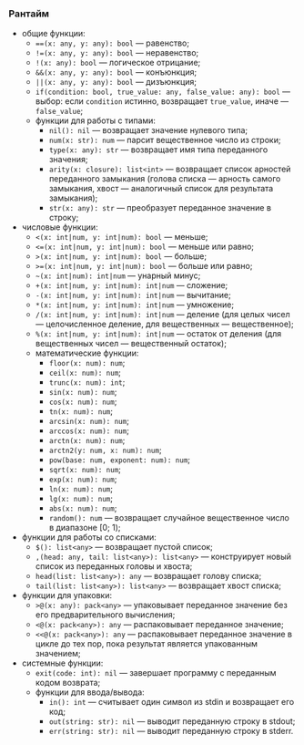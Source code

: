 ### Рантайм

* общие функции:
	* `==(x: any, y: any): bool` &mdash; равенство;
	* `!=(x: any, y: any): bool` &mdash; неравенство;
	* `!(x: any): bool` &mdash; логическое отрицание;
	* `&&(x: any, y: any): bool` &mdash; конъюнкция;
	* `||(x: any, y: any): bool` &mdash; дизъюнкция;
	* `if(condition: bool, true_value: any, false_value: any): bool` &mdash; выбор:  если `condition` истинно, возвращает `true_value`, иначе &mdash; `false_value`;
	* функции для работы с типами:
		* `nil(): nil` &mdash; возвращает значение нулевого типа;
		* `num(x: str): num` &mdash; парсит вещественное число из строки;
		* `type(x: any): str` &mdash; возвращает имя типа переданного значения;
		* `arity(x: closure): list<int>` &mdash; возвращает список арностей переданного замыкания (голова списка &mdash; арность самого замыкания, хвост &mdash; аналогичный список для результата замыкания);
		* `str(x: any): str` &mdash; преобразует переданное значение в строку;
* числовые функции:
	* `<(x: int|num, y: int|num): bool` &mdash; меньше;
	* `<=(x: int|num, y: int|num): bool` &mdash; меньше или равно;
	* `>(x: int|num, y: int|num): bool` &mdash; больше;
	* `>=(x: int|num, y: int|num): bool` &mdash; больше или равно;
	* `~(x: int|num): int|num` &mdash; унарный минус;
	* `+(x: int|num, y: int|num): int|num` &mdash; сложение;
	* `-(x: int|num, y: int|num): int|num` &mdash; вычитание;
	* `*(x: int|num, y: int|num): int|num` &mdash; умножение;
	* `/(x: int|num, y: int|num): int|num` &mdash; деление (для целых чисел &mdash; целочисленное деление, для вещественных &mdash; вещественное);
	* `%(x: int|num, y: int|num): int|num` &mdash; остаток от деления (для вещественных чисел &mdash; вещественный остаток);
	* математические функции:
		* `floor(x: num): num`;
		* `ceil(x: num): num`;
		* `trunc(x: num): int`;
		* `sin(x: num): num`;
		* `cos(x: num): num`;
		* `tn(x: num): num`;
		* `arcsin(x: num): num`;
		* `arccos(x: num): num`;
		* `arctn(x: num): num`;
		* `arctn2(y: num, x: num): num`;
		* `pow(base: num, exponent: num): num`;
		* `sqrt(x: num): num`;
		* `exp(x: num): num`;
		* `ln(x: num): num`;
		* `lg(x: num): num`;
		* `abs(x: num): num`;
		* `random(): num` &mdash; возвращает случайное вещественное число в диапазоне [0; 1);
* функции для работы со списками:
	* `$(): list<any>` &mdash; возвращает пустой список;
	* `,(head: any, tail: list<any>): list<any>` &mdash; конструирует новый список из переданных головы и хвоста;
	* `head(list: list<any>): any` &mdash; возвращает голову списка;
	* `tail(list: list<any>): list<any>` &mdash; возвращает хвост списка;
* функции для упаковки:
	* `>@(x: any): pack<any>` &mdash; упаковывает переданное значение без его предварительного вычисления;
	* `<@(x: pack<any>): any` &mdash; распаковывает переданное значение;
	* `<<@(x: pack<any>): any` &mdash; распаковывает переданное значение в цикле до тех пор, пока результат является упакованным значением;
* системные функции:
	* `exit(code: int): nil` &mdash; завершает программу с переданным кодом возврата;
	* функции для ввода/вывода:
		* `in(): int` &mdash; считывает один символ из stdin и возвращает его код;
		* `out(string: str): nil` &mdash; выводит переданную строку в stdout;
		* `err(string: str): nil` &mdash; выводит переданную строку в stderr.
